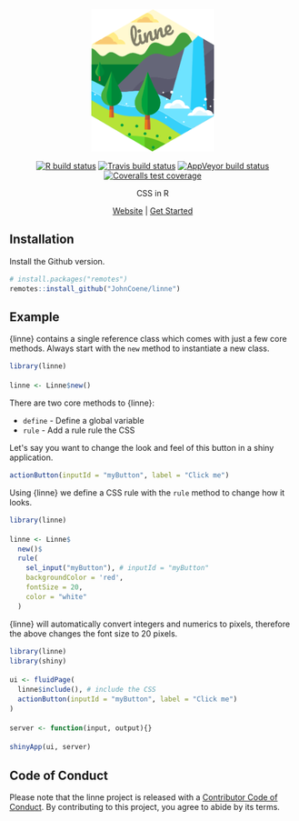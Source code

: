 <div align="center">

<img src="man/figures/logo.png" height="250px" />

<!-- badges: start -->
[![R build status](https://github.com/JohnCoene/linne/workflows/R-CMD-check/badge.svg)](https://github.com/JohnCoene/linne/actions)
[![Travis build status](https://travis-ci.com/JohnCoene/linne.svg?branch=master)](https://travis-ci.com/JohnCoene/linne)
[![AppVeyor build status](https://ci.appveyor.com/api/projects/status/github/JohnCoene/linne?branch=master&svg=true)](https://ci.appveyor.com/project/JohnCoene/linne)
[![Coveralls test coverage](https://coveralls.io/repos/github/JohnCoene/linne/badge.svg)](https://coveralls.io/r/JohnCoene/linne?branch=master)
<!-- badges: end -->

CSS in R

[Website](https://linne.john-coene.com/) | [Get Started](https://linne.john-coene.com/articles/get-started.html)

</div>

## Installation

Install the Github version.

``` r
# install.packages("remotes")
remotes::install_github("JohnCoene/linne")
```

## Example

{linne} contains a single reference class which comes with just a few core methods. Always start with the `new` method to instantiate a new class.

```r
library(linne)

linne <- Linne$new()
```

There are two core methods to {linne}:

- `define` - Define a global variable
- `rule` - Add a rule rule the CSS

Let's say you want to change the look and feel of this button in a shiny application.

```r
actionButton(inputId = "myButton", label = "Click me")
```

Using {linne} we define a CSS rule with the `rule` method to change how it looks.

```r
library(linne)

linne <- Linne$
  new()$
  rule(
    sel_input("myButton"), # inputId = "myButton"
    backgroundColor = 'red', 
    fontSize = 20,
    color = "white"
  )
```

{linne} will automatically convert integers and numerics to pixels, therefore the above changes the font size to 20 pixels.

```r
library(linne)
library(shiny)

ui <- fluidPage(
  linne$include(), # include the CSS
  actionButton(inputId = "myButton", label = "Click me")
)

server <- function(input, output){}

shinyApp(ui, server)
```

## Code of Conduct

Please note that the linne project is released with a [Contributor Code of Conduct](http://linne.john-coene.com/CODE_OF_CONDUCT.html). By contributing to this project, you agree to abide by its terms.
